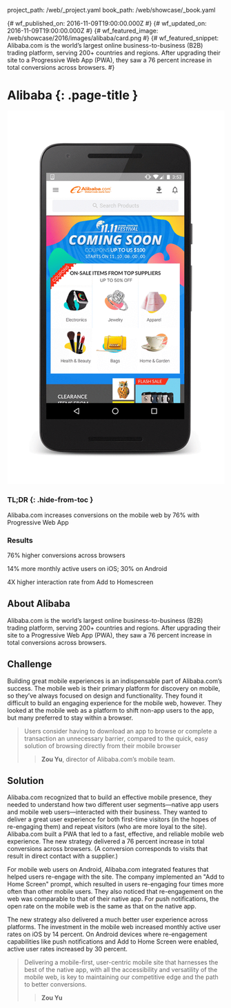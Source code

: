 project_path: /web/_project.yaml
book_path: /web/showcase/_book.yaml

{# wf_published_on: 2016-11-09T19:00:00.000Z #}
{# wf_updated_on: 2016-11-09T19:00:00.000Z #}
{# wf_featured_image: /web/showcase/2016/images/alibaba/card.png #}
{# wf_featured_snippet: Alibaba.com is the world’s largest online business-to-business (B2B) trading platform, serving 200+ countries and regions. After upgrading their site to a Progressive Web App (PWA), they saw a 76 percent increase in total conversions across browsers.  #}

# Alibaba {: .page-title }

<img src="images/alibaba/featured.gif" class="attempt-right">

### TL;DR {: .hide-from-toc }

Alibaba.com increases conversions on the mobile web by 76% with
Progressive Web App

### Results

<span class="compare-yes"></span> 76% higher conversions across browsers

<span class="compare-yes"></span> 14% more monthly active users on iOS; 30% on Android

<span class="compare-yes"></span> 4X higher interaction rate from Add to Homescreen


## About Alibaba

Alibaba.com is the world’s largest online business-to-business (B2B) trading
platform, serving 200+ countries and regions. After upgrading their site to a
Progressive Web App (PWA), they saw a 76 percent increase in total
conversions across browsers. 


## Challenge

Building great mobile experiences is an indispensable part of Alibaba.com’s
success. The mobile web is their primary platform for discovery on mobile, so
they’ve always focused on design and functionality. They found it difficult
to build an engaging experience for the mobile web, however. They looked at
the mobile web as a platform to shift non-app users to the app, but many
preferred to stay within a browser. 


> Users consider having to download an app to browse or complete a
> transaction an unnecessary barrier, compared to the quick, easy solution
> of browsing directly from their mobile browser
> > **Zou Yu**, director of Alibaba.com’s mobile team.

## Solution

Alibaba.com recognized that to build an effective mobile presence, they needed
to understand how two different user segments—native app users and mobile web
users—interacted with their business. They wanted to deliver a great user
experience for both first-time visitors (in the hopes of re-engaging them) and
repeat visitors (who are more loyal to the site). Alibaba.com built a PWA that
led to a fast, effective, and reliable mobile web experience. The new strategy
delivered a 76 percent increase in total conversions across browsers. (A
conversion corresponds to visits that result in direct contact with a supplier.)


For mobile web users on Android, Alibaba.com integrated features that helped
users re-engage with the site. The company implemented an "Add to Home Screen"
prompt, which resulted in users re-engaging four times more often than other
mobile users. They also noticed that re-engagement on the web was comparable to
that of their native app. For push notifications, the open rate on the mobile
web is the same as that on the native app.


The new strategy also delivered a much better user experience across platforms.
The investment in the mobile web increased monthly active user rates on iOS by
14 percent. On Android devices where re-engagement capabilities like push
notifications and Add to Home Screen were enabled, active user rates increased
by 30 percent.

> Delivering a mobile-first, user-centric mobile site that harnesses the
> best of the native app, with all the accessibility and versatility of the
> mobile web, is key to maintaining our competitive edge and the path to
> better conversions.
> > **Zou Yu**

